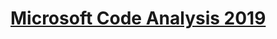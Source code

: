 # [Microsoft Code Analysis 2019](https://marketplace.visualstudio.com/items?itemName=VisualStudioPlatformTeam.MicrosoftCodeAnalysis2019)